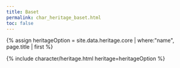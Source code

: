 ```yaml
---
title: Baset
permalink: char_heritage_baset.html
toc: false
---
```


{% assign heritageOption = site.data.heritage.core | where:"name", page.title | first %}

{% include character/heritage.html heritage=heritageOption %}
